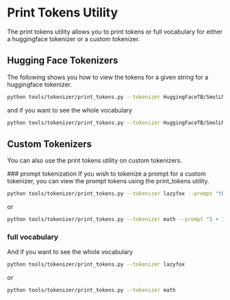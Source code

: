 # Print Tokens Utility
The print tokens utility allows you to print tokens or full vocabulary for either a huggingface tokenizer or a custom tokenizer.

## Hugging Face Tokenizers
The following shows you how to view the tokens for a given string for a huggingface tokenizer.

```bash
python tools/tokenizer/print_tokens.py --tokenizer HuggingFaceTB/SmolLM-135M-Instruct --prompt "Who is Ada Lovelace?" --skip-special-tokens
```

and if you want to see the whole vocabulary

```bash
python tools/tokenizer/print_tokens.py --tokenizer HuggingFaceTB/SmolLM-135M-Instruct
```

## Custom Tokenizers
You can also use the print tokens utility on custom tokenizers.

### prompt tokenization
If you wish to tokenize a prompt for a custom tokenizer, you can view the prompt tokens using the print_tokens utility.

```bash
python tools/tokenizer/print_tokens.py --tokenizer lazyfox --prompt "the quick brown fox"  --skip-special-tokens
```

or

```bash
python tools/tokenizer/print_tokens.py --tokenizer math --prompt "1 + 1 = 2"  --skip-special-tokens
```

### full vocabulary
And if you want to see the whole vocabulary

```bash
python tools/tokenizer/print_tokens.py --tokenizer lazyfox
```

or

```bash
python tools/tokenizer/print_tokens.py --tokenizer math
```

